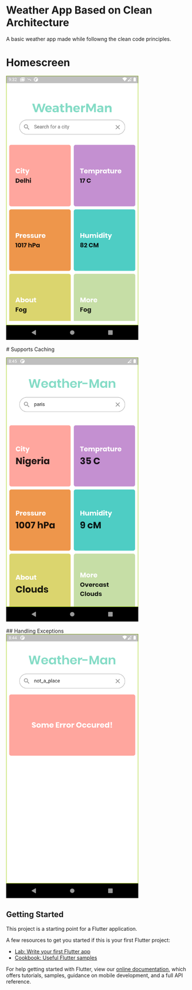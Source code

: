 # Weather App Based on Clean Architecture

A basic weather app made while followng the clean code principles.

# Homescreen
<p></p>
<img src="https://github.com/flutterninja9/Flutter-Advanced/blob/main/weather_web_app_tdd/ss/ss1.png?raw=true" width="360" height="720"/>
<p></p>
# Supports Caching
<p></p>
<img src="https://github.com/flutterninja9/Flutter-Advanced/blob/main/weather_web_app_tdd/ss/cache_state.png?raw=true" width="360" height="720"/>
<p></p>
## Handling Exceptions 
<br>
<img src="https://github.com/flutterninja9/Flutter-Advanced/blob/main/weather_web_app_tdd/ss/error_state.png?raw=true" width="360" height="720"/>
<p></p>

## Getting Started

This project is a starting point for a Flutter application.

A few resources to get you started if this is your first Flutter project:

- [Lab: Write your first Flutter app](https://flutter.dev/docs/get-started/codelab)
- [Cookbook: Useful Flutter samples](https://flutter.dev/docs/cookbook)

For help getting started with Flutter, view our
[online documentation](https://flutter.dev/docs), which offers tutorials,
samples, guidance on mobile development, and a full API reference.
